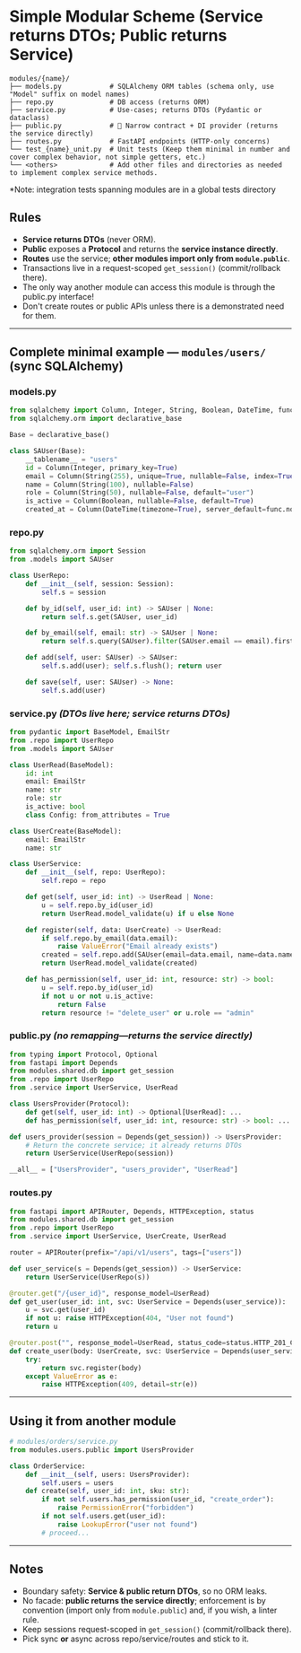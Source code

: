 
# Simple Modular Scheme (Service returns DTOs; Public returns Service)

```
modules/{name}/
├── models.py            # SQLAlchemy ORM tables (schema only, use "Model" suffix on model names)
├── repo.py              # DB access (returns ORM)
├── service.py           # Use-cases; returns DTOs (Pydantic or dataclass)
├── public.py            # 🚪 Narrow contract + DI provider (returns the service directly)
├── routes.py            # FastAPI endpoints (HTTP-only concerns)
└── test_{name}_unit.py  # Unit tests (Keep them minimal in number and cover complex behavior, not simple getters, etc.)
└── <others>             # Add other files and directories as needed to implement complex service methods.
```
*Note: integration tests spanning modules are in a global tests directory

## Rules

* **Service returns DTOs** (never ORM).
* **Public** exposes a **Protocol** and returns the **service instance directly**.
* **Routes** use the service; **other modules import only from `module.public`**.
* Transactions live in a request-scoped `get_session()` (commit/rollback there).
* The only way another module can access this module is through the public.py interface!
* Don't create routes or public APIs unless there is a demonstrated need for them.

---

## Complete minimal example — `modules/users/` (sync SQLAlchemy)

### models.py

```python
from sqlalchemy import Column, Integer, String, Boolean, DateTime, func
from sqlalchemy.orm import declarative_base

Base = declarative_base()

class SAUser(Base):
    __tablename__ = "users"
    id = Column(Integer, primary_key=True)
    email = Column(String(255), unique=True, nullable=False, index=True)
    name = Column(String(100), nullable=False)
    role = Column(String(50), nullable=False, default="user")
    is_active = Column(Boolean, nullable=False, default=True)
    created_at = Column(DateTime(timezone=True), server_default=func.now())
```

### repo.py

```python
from sqlalchemy.orm import Session
from .models import SAUser

class UserRepo:
    def __init__(self, session: Session):
        self.s = session

    def by_id(self, user_id: int) -> SAUser | None:
        return self.s.get(SAUser, user_id)

    def by_email(self, email: str) -> SAUser | None:
        return self.s.query(SAUser).filter(SAUser.email == email).first()

    def add(self, user: SAUser) -> SAUser:
        self.s.add(user); self.s.flush(); return user

    def save(self, user: SAUser) -> None:
        self.s.add(user)
```

### service.py  *(DTOs live here; service returns DTOs)*

```python
from pydantic import BaseModel, EmailStr
from .repo import UserRepo
from .models import SAUser

class UserRead(BaseModel):
    id: int
    email: EmailStr
    name: str
    role: str
    is_active: bool
    class Config: from_attributes = True

class UserCreate(BaseModel):
    email: EmailStr
    name: str

class UserService:
    def __init__(self, repo: UserRepo):
        self.repo = repo

    def get(self, user_id: int) -> UserRead | None:
        u = self.repo.by_id(user_id)
        return UserRead.model_validate(u) if u else None

    def register(self, data: UserCreate) -> UserRead:
        if self.repo.by_email(data.email):
            raise ValueError("Email already exists")
        created = self.repo.add(SAUser(email=data.email, name=data.name, role="user"))
        return UserRead.model_validate(created)

    def has_permission(self, user_id: int, resource: str) -> bool:
        u = self.repo.by_id(user_id)
        if not u or not u.is_active:
            return False
        return resource != "delete_user" or u.role == "admin"
```

### public.py  *(no remapping—returns the service directly)*

```python
from typing import Protocol, Optional
from fastapi import Depends
from modules.shared.db import get_session
from .repo import UserRepo
from .service import UserService, UserRead

class UsersProvider(Protocol):
    def get(self, user_id: int) -> Optional[UserRead]: ...
    def has_permission(self, user_id: int, resource: str) -> bool: ...

def users_provider(session = Depends(get_session)) -> UsersProvider:
    # Return the concrete service; it already returns DTOs
    return UserService(UserRepo(session))

__all__ = ["UsersProvider", "users_provider", "UserRead"]
```

### routes.py

```python
from fastapi import APIRouter, Depends, HTTPException, status
from modules.shared.db import get_session
from .repo import UserRepo
from .service import UserService, UserCreate, UserRead

router = APIRouter(prefix="/api/v1/users", tags=["users"])

def user_service(s = Depends(get_session)) -> UserService:
    return UserService(UserRepo(s))

@router.get("/{user_id}", response_model=UserRead)
def get_user(user_id: int, svc: UserService = Depends(user_service)):
    u = svc.get(user_id)
    if not u: raise HTTPException(404, "User not found")
    return u

@router.post("", response_model=UserRead, status_code=status.HTTP_201_CREATED)
def create_user(body: UserCreate, svc: UserService = Depends(user_service)):
    try:
        return svc.register(body)
    except ValueError as e:
        raise HTTPException(409, detail=str(e))
```

---

## Using it from another module

```python
# modules/orders/service.py
from modules.users.public import UsersProvider

class OrderService:
    def __init__(self, users: UsersProvider):
        self.users = users
    def create(self, user_id: int, sku: str):
        if not self.users.has_permission(user_id, "create_order"):
            raise PermissionError("forbidden")
        if not self.users.get(user_id):
            raise LookupError("user not found")
        # proceed...
```

---

## Notes

* Boundary safety: **Service & public return DTOs**, so no ORM leaks.
* No facade: **public returns the service directly**; enforcement is by convention (import only from `module.public`) and, if you wish, a linter rule.
* Keep sessions request-scoped in `get_session()` (commit/rollback there).
* Pick sync **or** async across repo/service/routes and stick to it.
